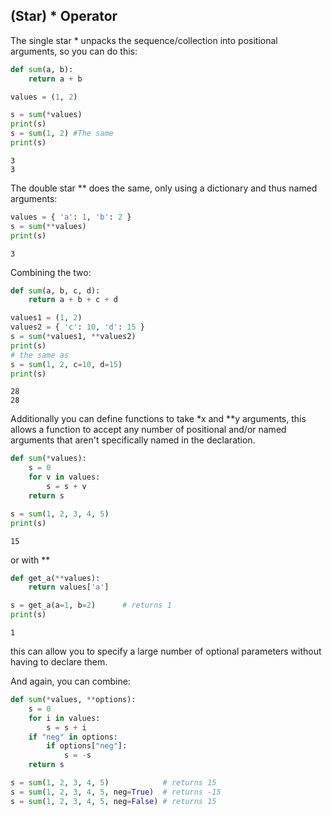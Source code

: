 ## (Star) \* Operator

The single star * unpacks the sequence/collection into positional arguments, so you can do this:

``` py
def sum(a, b):
    return a + b

values = (1, 2)

s = sum(*values)
print(s)
s = sum(1, 2) #The same
print(s)
```
```
3
3
```
The double star ** does the same, only using a dictionary and thus named arguments:
``` py
values = { 'a': 1, 'b': 2 }
s = sum(**values)
print(s)
```
```
3
```
Combining the two:
``` py
def sum(a, b, c, d):
    return a + b + c + d

values1 = (1, 2)
values2 = { 'c': 10, 'd': 15 }
s = sum(*values1, **values2)
print(s)
# the same as
s = sum(1, 2, c=10, d=15)
print(s)
```

```
28
28
```
Additionally you can define functions to take *x and **y arguments, this allows a function to accept any number of positional and/or named arguments that aren't specifically named in the declaration.

``` py
def sum(*values):
    s = 0
    for v in values:
        s = s + v
    return s

s = sum(1, 2, 3, 4, 5)
print(s)
```

```
15
```
or with **
``` py
def get_a(**values):
    return values['a']

s = get_a(a=1, b=2)      # returns 1
print(s)
```

```
1
```
this can allow you to specify a large number of optional parameters without having to declare them.

And again, you can combine:

``` py
def sum(*values, **options):
    s = 0
    for i in values:
        s = s + i
    if "neg" in options:
        if options["neg"]:
            s = -s
    return s

s = sum(1, 2, 3, 4, 5)            # returns 15
s = sum(1, 2, 3, 4, 5, neg=True)  # returns -15
s = sum(1, 2, 3, 4, 5, neg=False) # returns 15
```

